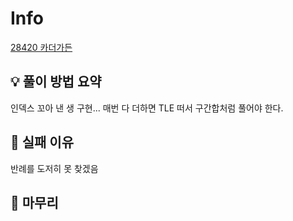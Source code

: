 # Info
[28420 카더가든](https://www.acmicpc.net/problem/28420)

## 💡 풀이 방법 요약
인덱스 꼬아 낸 생 구현... 매번 다 더하면 TLE 떠서 구간합처럼 풀어야 한다.

## 👀 실패 이유
반례를 도저히 못 찾겠음

## 🙂 마무리

